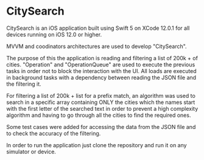 # CitySearch

CitySearch is an iOS application built using Swift 5 on XCode 12.0.1 for all devices running on iOS 12.0 or higher.

MVVM and coodinators architectures are used to develop "CitySearch".

The purpose of this the application is reading and filtering a list of 200k + of cities. "Operation" and "OperationQueue" are used to execute the previous tasks in order not to block the interaction with the UI. All loads are executed in background tasks with a dependency between reading the JSON file and the filtering it.

For filtering a list of 200k + list for a prefix match, an algorithm was used to search in a specific array containing ONLY the cities which the names start with the first letter of the searched text in order to prevent a high complexity algorithm and having to go through all the cities to find the required ones.

Some test cases were added for accessing the data from the JSON file and to check the accuracy of the filtering.

In order to run the application just clone the repository and run it on any simulator or device.
